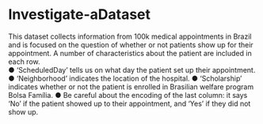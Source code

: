 # Investigate-aDataset
This dataset collects information
from 100k medical appointments in
Brazil and is focused on the question
of whether or not patients show up
for their appointment. A number of
characteristics about the patient are
included in each row.
<br>● ‘ScheduledDay’ tells us on
what day the patient set up their
appointment.
● ‘Neighborhood’ indicates the
location of the hospital.
● ‘Scholarship’ indicates
whether or not the patient is
enrolled in Brasilian welfare
program Bolsa Família.
● Be careful about the encoding
of the last column: it says ‘No’ if
the patient showed up to their
appointment, and ‘Yes’ if they
did not show up.
